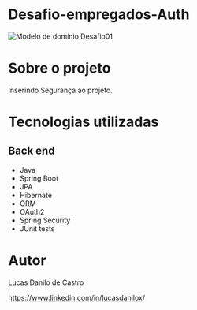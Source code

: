 # Desafio-empregados-Auth

![Modelo de domínio Desafio01](https://i.postimg.cc/sXTzsvc8/empregados-Auth.png)

# Sobre o projeto
Inserindo Segurança ao projeto.

# Tecnologias utilizadas
## Back end

- Java
- Spring Boot
- JPA
- Hibernate
- ORM
- OAuth2
- Spring Security
- JUnit tests

# Autor

Lucas Danilo de Castro

https://www.linkedin.com/in/lucasdanilox/

